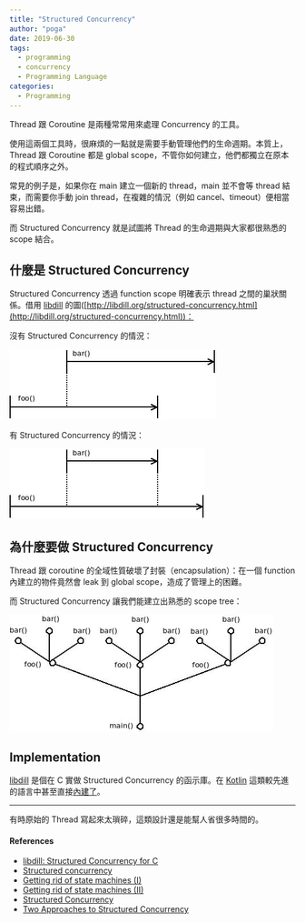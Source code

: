 ```yaml
---
title: "Structured Concurrency"
author: "poga"
date: 2019-06-30
tags:
  - programming
  - concurrency
  - Programming Language
categories:
  - Programming
---
```


Thread 跟 Coroutine 是兩種常常用來處理 Concurrency 的工具。

使用這兩個工具時，很麻煩的一點就是需要手動管理他們的生命週期。本質上，Thread 跟 Coroutine 都是 global scope，不管你如何建立，他們都獨立在原本的程式順序之外。

常見的例子是，如果你在 main 建立一個新的 thread，main 並不會等 thread 結束，而需要你手動 join thread，在複雜的情況（例如 cancel、timeout）便相當容易出錯。

而 Structured Concurrency 就是試圖將 Thread 的生命週期與大家都很熟悉的 scope 結合。

## 什麼是 Structured Concurrency

Structured Concurrency 透過 function scope 明確表示 thread 之間的巢狀關係。借用 [libdill](http://libdill.org) 的圖([http://libdill.org/structured-concurrency.html](http://libdill.org/structured-concurrency.html))：

沒有 Structured Concurrency 的情況：

![](./index1.jpeg)

有 Structured Concurrency 的情況：

![](./index2.jpeg)

## 為什麼要做 Structured Concurrency

Thread 跟 coroutine 的全域性質破壞了封裝（encapsulation）：在一個 function 內建立的物件竟然會 leak 到 global scope，造成了管理上的困難。

而 Structured Concurrency 讓我們能建立出熟悉的 scope tree：

![](./index3.jpeg)

## Implementation

[libdill](http://libdill) 是個在 C 實做 Structured Concurrency 的函示庫。在 [Kotlin](https://kotlinlang.org/) 這類較先進的語言中甚至直接[內建了](https://kotlinlang.org/docs/reference/coroutines/basics.html#structured-concurrency)。

---

有時原始的 Thread 寫起來太瑣碎，這類設計還是能幫人省很多時間的。



#### References

* [libdill: Structured Concurrency for C](http://libdill.org/structured-concurrency.html)
* [Structured concurrency](https://medium.com/@elizarov/structured-concurrency-722d765aa952)
* [Getting rid of state machines (I)](http://250bpm.com/blog:69)
* [Getting rid of state machines (II)](http://250bpm.com/blog:70)
* [Structured Concurrency](http://250bpm.com/blog:71)
* [Two Approaches to Structured Concurrency](http://250bpm.com/blog:139)



